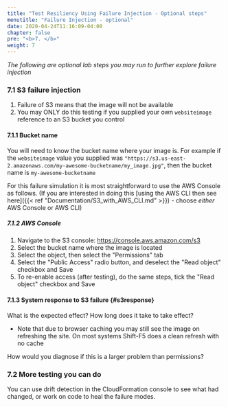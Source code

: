 ```yaml
---
title: "Test Resiliency Using Failure Injection - Optional steps"
menutitle: "Failure Injection - optional"
date: 2020-04-24T11:16:09-04:00
chapter: false
pre: "<b>7. </b>"
weight: 7
---
```


_The following are optional lab steps you may run to further explore failure injection_

### 7.1 S3 failure injection

1. Failure of S3 means that the image will not be available
1. You may ONLY do this testing if you supplied your own `websiteimage` reference to an S3 bucket you control

#### 7.1.1 Bucket name

You will need to know the bucket name where your image is. For example if the `websiteimage` value you supplied was `"https://s3.us-east-2.amazonaws.com/my-awesome-bucketname/my_image.jpg"`, then the bucket name is `my-awesome-bucketname`

For this failure simulation it is most straightforward to use the AWS Console as follows.  (If you are interested in doing this [using the AWS CLI then see here]({{< ref "Documentation/S3_with_AWS_CLI.md" >}}) - choose _either_ AWS Console or AWS CLI)

##### 7.1.2 AWS Console

  1. Navigate to the S3 console: <https://console.aws.amazon.com/s3>
  1. Select the bucket name where the image is located
  1. Select the object, then select the "Permissions" tab
  1. Select the "Public Access" radio button, and deselect the "Read object" checkbox and Save
  1. To re-enable access (after testing), do the same steps, tick the "Read object" checkbox and Save

#### 7.1.3 System response to S3 failure {#s3response}

What is the expected effect? How long does it take to take effect?

* Note that due to browser caching you may still see the image on refreshing the site. On most systems Shift-F5 does a clean refresh with no cache

How would you diagnose if this is a larger problem than permissions?

### 7.2 More testing you can do

You can use drift detection in the CloudFormation console to see what had changed, or work on code to heal the failure modes.
